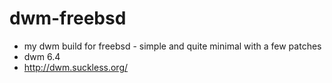 # dwm-freebsd
* my dwm build for freebsd - simple and quite minimal with a few patches
* dwm 6.4
* http://dwm.suckless.org/
